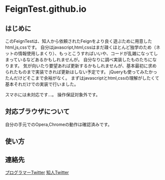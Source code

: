 # FeignTest.github.io

## はじめに
このFeignTestは、知人から依頼されたFeignをより良く遊ぶために用意したhtml,js,cssです。
自分はjavascript,html,cssはまだ疎くほとんど独学のため（ネットの情報使用しまくり）、もっとこうすればいいや、コードが乱雑になってしまっているなどあるかもしれませんが。
自分なりに調べ実装したものたちになります。
気が向いたり要望あれば更新するかもしれませんが、基本最初に求められたものまで実装できれば更新はしない予定です。
jQueryも使ってみたかったんだけどそこまで余裕がなく。
まずはjavascriptとhtml,cssの理解がしたくて基本それだけでの実装で行いました。

スマホには未対応です...。
操作保証対象外です。

## 対応ブラウザについて
自分の手元でのOpera,Chromeの動作は確認済みです。

## 使い方


## 連絡先
[プログラマーTwitter](https://twitter.com/usami_homare)
[知人Twitter](https://twitter.com/x_H_N_R_x)